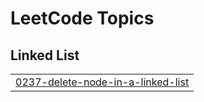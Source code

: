 <!---LeetCode Topics Start-->
# LeetCode Topics
## Linked List
|  |
| ------- |
| [0237-delete-node-in-a-linked-list](https://github.com/smartcraze/Leetcode/tree/master/0237-delete-node-in-a-linked-list) |
<!---LeetCode Topics End-->
